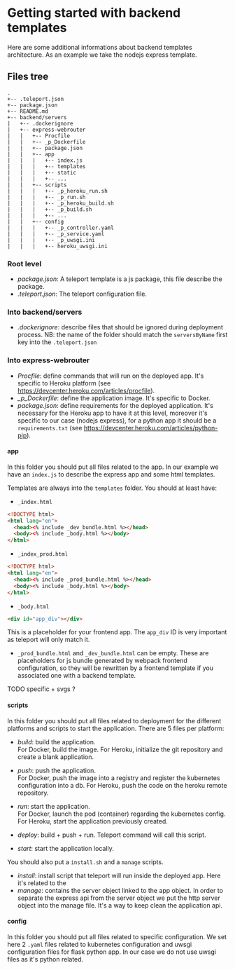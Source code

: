 # Getting started with backend templates
Here are some additional informations about backend templates architecture. As an example we take the nodejs express template.

## Files tree
```
.
+-- .teleport.json
+-- package.json
+-- README.md
+-- backend/servers
|   +-- .dockerignore
|   +-- express-webrouter
|   |   +-- Procfile
|   |   +-- _p_Dockerfile
|   |   +-- package.json
|   |   +-- app
|   |   |   +-- index.js
|   |   |   +-- templates
|   |   |   +-- static
|   |   |   +-- ...
|   |   +-- scripts
|   |   |   +-- _p_heroku_run.sh
|   |   |   +-- _p_run.sh
|   |   |   +-- _p_heroku_build.sh
|   |   |   +-- _p_build.sh
|   |   |   +-- ...
|   |   +-- config
|   |   |   +-- _p_controller.yaml
|   |   |   +-- _p_service.yaml
|   |   |   +-- _p_uwsgi.ini
|   |   |   +-- heroku_uwsgi.ini
```

### Root level
- *package.json*: A teleport template is a js package, this file describe the package.
- *.teleport.json*: The teleport configuration file.

### Into backend/servers
- *.dockerignore*: describe files that should be ignored during deployment process.
NB: the name of the folder should match the `serversByName` first key into the `.teleport.json`

### Into express-webrouter
- *Procfile*: define commands that will run on the deployed app. It's specific to Heroku platform (see https://devcenter.heroku.com/articles/procfile).
- *_p_Dockerfile*: define the application image. It's specific to Docker.
- *package.json*: define requirements for the deployed application. It's necessary for the Heroku app to have it at this level, moreover it's specific to our case (nodejs express), for a python app it should be a `requirements.txt` (see https://devcenter.heroku.com/articles/python-pip).

#### app
In this folder you should put all files related to the app. In our example we have an `index.js` to describe the express app and some html templates.

Templates are always into the `templates` folder. You should at least have:
- `_index.html`
```html
<!DOCTYPE html>
<html lang="en">
  <head><% include _dev_bundle.html %></head>
  <body><% include _body.html %></body>
</html>
```

- `_index_prod.html`
```html
<!DOCTYPE html>
<html lang="en">
  <head><% include _prod_bundle.html %></head>
  <body><% include _body.html %></body>
</html>
```

- `_body.html`
```html
<div id="app_div"></div>
```
This is a placeholder for your frontend app. The `app_div` ID is very important as teleport will only match it.

- `_prod_bundle.html` and `_dev_bundle.html` can be empty. These are placeholders for js bundle generated by webpack frontend configuration, so they will be rewritten by a frontend template if you associated one with a backend template.

TODO specific + svgs ?

#### scripts
In this folder you should put all files related to deployment for the different platforms and scripts to start the application. There are 5 files per platform:  
- *build*: build the application.  
For Docker, build the image.
For Heroku, initialize the git repository and create a blank application.

- *push*: push the application.  
For Docker, push the image into a registry and register the kubernetes configuration into a db.
For Heroku, push the code on the heroku remote repository.

- *run*: start the application.  
For Docker, launch the pod (container) regarding the kubernetes config.
For Heroku, start the application previously created.

- *deploy*: build + push + run. Teleport command will call this script.

- *start*: start the application locally.

You should also put a `install.sh` and a `manage` scripts.  
- *install*: install script that teleport will run inside the deployed app. Here it's related to the
- *manage*: contains the server object linked to the app object. In order to separate the express api from the server object we put the http server object into the manage file. It's a way to keep clean the application api.

#### config
In this folder you should put all files related to specific configuration. We set here 2 `.yaml` files related to kubernetes configuration and uwsgi configuration files for flask python app. In our case we do not use uwsgi files as it's python related.
